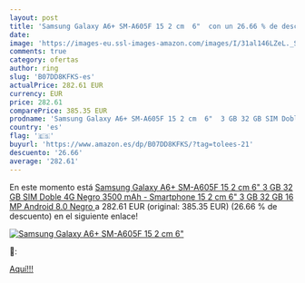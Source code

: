 ```yaml
---
layout: post
title: 'Samsung Galaxy A6+ SM-A605F 15 2 cm  6"  con un 26.66 % de descuento'
date: 
image: 'https://images-eu.ssl-images-amazon.com/images/I/31al146LZeL._SL200_.jpg'
comments: true
category: ofertas
author: ring
slug: 'B07DD8KFKS-es'
actualPrice: 282.61 EUR
currency: EUR
price: 282.61
comparePrice: 385.35 EUR
prodname: 'Samsung Galaxy A6+ SM-A605F 15 2 cm  6"  3 GB 32 GB SIM Doble 4G Negro 3500 mAh - Smartphone  15 2 cm  6"   3 GB  32 GB  16 MP  Android 8.0  Negro '
country: 'es'
flag: '🇪🇸'
buyurl: 'https://www.amazon.es/dp/B07DD8KFKS/?tag=tolees-21'
descuento: '26.66'
average: '282.61'
---
```


En este momento está [Samsung Galaxy A6+ SM-A605F 15 2 cm  6"  3 GB 32 GB SIM Doble 4G Negro 3500 mAh - Smartphone  15 2 cm  6"   3 GB  32 GB  16 MP  Android 8.0  Negro ](https://www.amazon.es/dp/B07DD8KFKS/?tag=tolees-21) a 282.61 EUR (original: 385.35 EUR) (26.66 %  de descuento) en el siguiente enlace!

[![Samsung Galaxy A6+ SM-A605F 15 2 cm  6" ](https://images-eu.ssl-images-amazon.com/images/I/31al146LZeL._SL200_.jpg)](https://www.amazon.es/dp/B07DD8KFKS/?tag=tolees-21)

🔎:


[Aquí!!!](https://www.amazon.es/dp/B07DD8KFKS/?tag=tolees-21)
